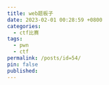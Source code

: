 ```yaml
---
title: web题板子
date: 2023-02-01 00:28:59 +0800
categories:
  - ctf比赛
tags:
  - pwn
  - ctf
permalink: /posts/id=54/
pin: false
published:
---
```


